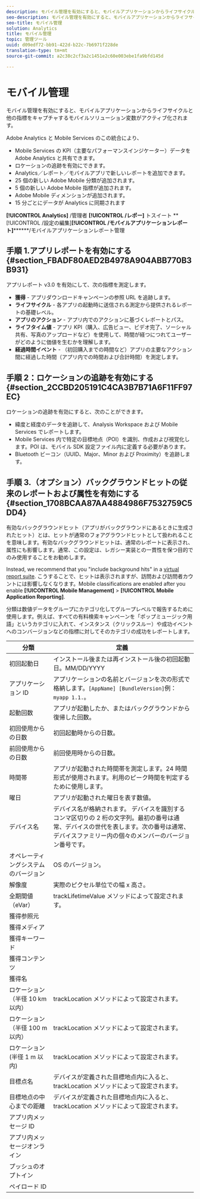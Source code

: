 ```yaml
---
description: モバイル管理を有効にすると、モバイルアプリケーションからライフサイクルと他の指標をキャプチャするモバイルソリューション変数がアクティブ化されます。
seo-description: モバイル管理を有効にすると、モバイルアプリケーションからライフサイクルと他の指標をキャプチャするモバイルソリューション変数がアクティブ化されます。
seo-title: モバイル管理
solution: Analytics
title: モバイル管理
topic: 管理ツール
uuid: d09edf72-bb91-422d-b22c-7b6971f228de
translation-type: tm+mt
source-git-commit: a2c38c2cf3a2c1451e2c60e003ebe1fa9bfd145d

---
```



# モバイル管理

モバイル管理を有効にすると、モバイルアプリケーションからライフサイクルと他の指標をキャプチャするモバイルソリューション変数がアクティブ化されます。

Adobe Analytics と Mobile Services のこの統合により、

* Mobile Services の KPI（主要なパフォーマンスインジケーター）データを Adobe Analytics と共有できます。
* ロケーションの追跡を有効にできます。
* Analytics／レポート／モバイルアプリで新しいレポートを追加できます。
* 25 個の新しい Adobe Mobile 分類が追加されます。
* 5 個の新しい Adobe Mobile 指標が追加されます。
*  Adobe Mobile ディメンションが追加されます。
* 15 分ごとにデータが Analytics に同期されます

**[!UICONTROL Analytics]** /管理者 **[!UICONTROL /レポー]** トスイート **[!UICONTROL /設定の編集]****[!UICONTROL /モバイルアプリケーションレポート]**********/モバイルアプリケーションレポート管理

## 手順 1.アプリレポートを有効にする {#section_FBADF80AED2B4978A904ABB770B3B931}

アプリレポート v3.0 を有効にして、次の指標を測定します。

* **獲得** - アプリダウンロードキャンペーンの参照 URL を追跡します。
* **ライフサイクル** - 各アプリの起動時に送信される測定から提供されるレポートの基礎レベル。
* **アプリのアクション** - アプリ内でのアクションに基づくレポートとパス。
* **ライフタイム値** - アプリ KPI（購入、広告ビュー、ビデオ完了、ソーシャル共有、写真のアップロードなど）を使用して、時間が経つにつれてユーザーがどのように価値を生むかを理解します。
* **経過時間イベント** - （初回購入までの時間など）アプリの主要なアクション間に経過した時間（アプリ内での時間および合計時間）を測定します。

## 手順 2：ロケーションの追跡を有効にする {#section_2CCBD205191C4CA3B7B71A6F11FF97EC}

ロケーションの追跡を有効にすると、次のことができます。

* 緯度と経度のデータを追跡して、Analysis Workspace および Mobile Services でレポートします。
* Mobile Services 内で特定の目標地点（POI）を識別、作成および視覚化します。POI は、モバイル SDK 設定ファイル内に定義する必要があります。
* Bluetooth ビーコン（UUID、Major、Minor および Proximity）を追跡します。

## 手順 3.（オプション）バックグラウンドヒットの従来のレポートおよび属性を有効にする{#section_1708BCAA87AA4884986F7532759C5DD4}

有効なバックグラウンドヒット（アプリがバックグラウンドにあるときに生成されたヒット）とは、ヒットが通常のフォアグラウンドヒットとして扱われることを意味します。有効なバックグラウンドヒットは、通常のレポートに表示され、属性にも影響します。通常、この設定は、レガシー実装との一貫性を保つ目的でのみ使用することをお勧めします。

Instead, we recommend that you "include background hits" in a [virtual report suite](../../components/vrs/vrs-about.md). こうすることで、ヒットは表示されますが、訪問および訪問者カウントには影響しなくなります。Mobile classifications are enabled after you enable **[!UICONTROL Mobile Management]** &gt; **[!UICONTROL Mobile Application Reporting]**.

分類は数値データをグループにカテゴリ化してグループレベルで報告するために使用します。例えば、すべての有料検索キャンペーンを「ポップミュージック用語」というカテゴリに入れて、インスタンス（クリックスルー）や成功イベントへのコンバージョンなどの指標に対してそのカテゴリの成功をレポートします。

| 分類 | 定義 |
|--- |--- |
| 初回起動日 | インストール後または再インストール後の初回起動日。MM/DD/YYYY |
| アプリケーション ID | アプリケーションの名前とバージョンを次の形式で格納します。`[AppName] [BundleVersion]`例：`myapp 1.1.`。 |
| 起動回数 | アプリが起動したか、またはバックグラウンドから復帰した回数。 |
| 初回使用からの日数 | 初回起動時からの日数。 |
| 前回使用からの日数 | 前回使用時からの日数。 |
| 時間帯 | アプリが起動された時間帯を測定します。24 時間形式が使用されます。利用のピーク時間を判定するために使用します。 |
| 曜日 | アプリが起動された曜日を表す数値。 |
| デバイス名 | デバイス名が格納されます。 デバイスを識別するコンマ区切りの 2 桁の文字列。最初の番号は通常、デバイスの世代を表します。次の番号は通常、デバイスファミリー内の個々のメンバーのバージョン番号です。 |
| オペレーティングシステムのバージョン | OS のバージョン。 |
| 解像度 | 実際のピクセル単位での幅 x 高さ。 |
| 全期間値（eVar） | trackLifetimeValue メソッドによって設定されます。 |
| 獲得参照元 |  |
| 獲得メディア |  |
| 獲得キーワード |  |
| 獲得コンテンツ |  |
| 獲得名 |  |
| ロケーション（半径 10 km 以内） | trackLocation メソッドによって設定されます。 |
| ロケーション（半径 100 m 以内） | trackLocation メソッドによって設定されます。 |
| ロケーション (半径 1 m 以内) | trackLocation メソッドによって設定されます。 |
| 目標点名 | デバイスが定義された目標地点内に入ると、trackLocation メソッドによって設定されます。 |
| 目標地点の中心までの距離 | デバイスが定義された目標地点内に入ると、trackLocation メソッドによって設定されます。 |
| アプリ内メッセージ ID |  |
| アプリ内メッセージオンライン |  |
| プッシュのオプトイン |  |
| ペイロード ID |  |

